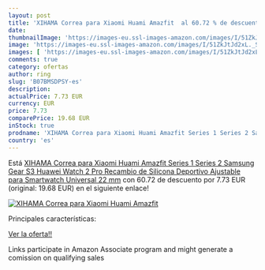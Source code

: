 ```yaml
---
layout: post
title: 'XIHAMA Correa para Xiaomi Huami Amazfit  al 60.72 % de descuento'
date: 
thumbnailImage: 'https://images-eu.ssl-images-amazon.com/images/I/51ZkJtJd2xL._SL200_.jpg'
image: 'https://images-eu.ssl-images-amazon.com/images/I/51ZkJtJd2xL._SL200_.jpg'
images: [ 'https://images-eu.ssl-images-amazon.com/images/I/51ZkJtJd2xL._SL200_.jpg' ]
comments: true
category: ofertas
author: ring
slug: 'B07BMSDPSY-es'
description:
actualPrice: 7.73 EUR
currency: EUR
price: 7.73
comparePrice: 19.68 EUR
inStock: true
prodname: 'XIHAMA Correa para Xiaomi Huami Amazfit Series 1 Series 2 Samsung Gear S3 Huawei Watch 2 Pro Recambio de Silicona Deportivo Ajustable para Smartwatch Universal 22 mm'
country: 'es'
---
```


Está [XIHAMA Correa para Xiaomi Huami Amazfit Series 1 Series 2 Samsung Gear S3 Huawei Watch 2 Pro Recambio de Silicona Deportivo Ajustable para Smartwatch Universal 22 mm](https://www.amazon.es/dp/B07BMSDPSY/?tag=tolees-21) con 60.72 de descuento por 7.73 EUR (original: 19.68 EUR) en el siguiente enlace!

[![XIHAMA Correa para Xiaomi Huami Amazfit ](https://images-eu.ssl-images-amazon.com/images/I/51ZkJtJd2xL._SL200_.jpg)](https://www.amazon.es/dp/B07BMSDPSY/?tag=tolees-21)

Principales características:


[Ver la oferta!!](https://www.amazon.es/dp/B07BMSDPSY/?tag=tolees-21)

Links participate in Amazon Associate program and might generate a comission on qualifying sales


